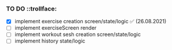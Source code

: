 ### TO DO ::trollface:

- [x] implement exercise creation screen/state/logic ✅ (26.08.2021)
- [ ] implement exerciseScreen render
- [ ] implement workout sesh creation screen/state/logic
- [ ] implement history state/logic
